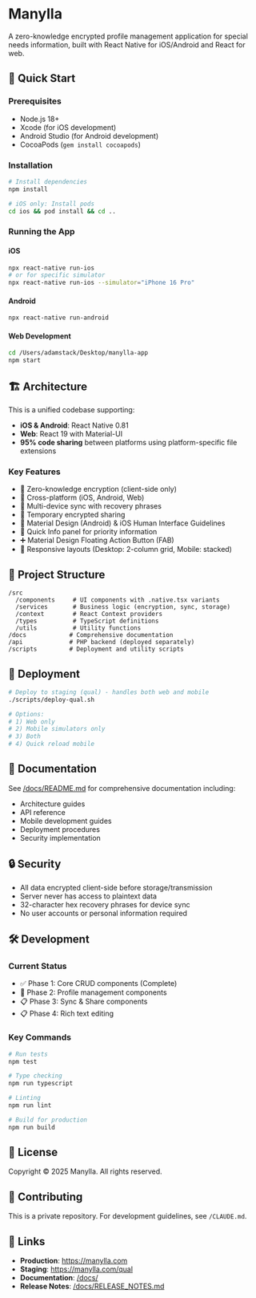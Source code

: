 # Manylla

A zero-knowledge encrypted profile management application for special needs information, built with React Native for iOS/Android and React for web.

## 🚀 Quick Start

### Prerequisites
- Node.js 18+
- Xcode (for iOS development)
- Android Studio (for Android development)
- CocoaPods (`gem install cocoapods`)

### Installation

```bash
# Install dependencies
npm install

# iOS only: Install pods
cd ios && pod install && cd ..
```

### Running the App

#### iOS
```bash
npx react-native run-ios
# or for specific simulator
npx react-native run-ios --simulator="iPhone 16 Pro"
```

#### Android
```bash
npx react-native run-android
```

#### Web Development
```bash
cd /Users/adamstack/Desktop/manylla-app
npm start
```

## 🏗️ Architecture

This is a unified codebase supporting:
- **iOS & Android**: React Native 0.81
- **Web**: React 19 with Material-UI
- **95% code sharing** between platforms using platform-specific file extensions

### Key Features
- 🔐 Zero-knowledge encryption (client-side only)
- 📱 Cross-platform (iOS, Android, Web)
- 🔄 Multi-device sync with recovery phrases
- 🔗 Temporary encrypted sharing
- 🎨 Material Design (Android) & iOS Human Interface Guidelines
- 📌 Quick Info panel for priority information
- ➕ Material Design Floating Action Button (FAB)
- 📐 Responsive layouts (Desktop: 2-column grid, Mobile: stacked)

## 📂 Project Structure

```
/src
  /components     # UI components with .native.tsx variants
  /services       # Business logic (encryption, sync, storage)
  /context        # React Context providers
  /types          # TypeScript definitions
  /utils          # Utility functions
/docs            # Comprehensive documentation
/api             # PHP backend (deployed separately)
/scripts         # Deployment and utility scripts
```

## 🚀 Deployment

```bash
# Deploy to staging (qual) - handles both web and mobile
./scripts/deploy-qual.sh

# Options:
# 1) Web only
# 2) Mobile simulators only  
# 3) Both
# 4) Quick reload mobile
```

## 📖 Documentation

See [/docs/README.md](./docs/README.md) for comprehensive documentation including:
- Architecture guides
- API reference
- Mobile development guides
- Deployment procedures
- Security implementation

## 🔒 Security

- All data encrypted client-side before storage/transmission
- Server never has access to plaintext data
- 32-character hex recovery phrases for device sync
- No user accounts or personal information required

## 🛠️ Development

### Current Status
- ✅ Phase 1: Core CRUD components (Complete)
- 🚧 Phase 2: Profile management components
- 📋 Phase 3: Sync & Share components
- 📋 Phase 4: Rich text editing

### Key Commands

```bash
# Run tests
npm test

# Type checking
npm run typescript

# Linting
npm run lint

# Build for production
npm run build
```

## 📄 License

Copyright © 2025 Manylla. All rights reserved.

## 🤝 Contributing

This is a private repository. For development guidelines, see `/CLAUDE.md`.

## 🔗 Links

- **Production**: https://manylla.com
- **Staging**: https://manylla.com/qual
- **Documentation**: [/docs/](./docs/)
- **Release Notes**: [/docs/RELEASE_NOTES.md](./docs/RELEASE_NOTES.md)